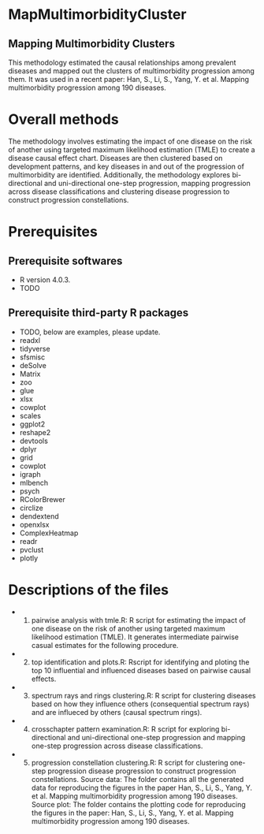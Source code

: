 # MapMultimorbidityCluster
## Mapping Multimorbidity Clusters
This methodology estimated the causal relationships among prevalent diseases and mapped out the clusters of multimorbidity progression among them. It was used in a recent paper: Han, S., Li, S., Yang, Y. et al. Mapping multimorbidity progression among 190 diseases.

# Overall methods

The methodology involves estimating the impact of one disease on the risk of another using targeted maximum likelihood estimation (TMLE) to create a disease causal effect chart. Diseases are then clustered based on development patterns, and key diseases in and out of the progression of multimorbidity are identified. Additionally, the methodology explores bi-directional and uni-directional one-step progression, mapping progression across disease classifications and clustering disease progression to construct progression constellations.

# Prerequisites
## Prerequisite softwares 
* R version 4.0.3.
* TODO
## Prerequisite third-party R packages
* TODO, below are examples, please update. 
* readxl
* tidyverse
* sfsmisc
* deSolve
* Matrix
* zoo
* glue
* xlsx
* cowplot
* scales
* ggplot2
* reshape2
* devtools
* dplyr
* grid
* cowplot
* igraph
* mlbench
* psych
* RColorBrewer
* circlize
* dendextend
* openxlsx
* ComplexHeatmap
* readr
* pvclust
* plotly

# Descriptions of the files
* 1. pairwise analysis with tmle.R: R script for estimating the impact of one disease on the risk of another using targeted maximum likelihood estimation (TMLE). It generates intermediate pairwise casual estimates for the following procedure.
* 2. top identification and plots.R: Rscript for identifying and ploting the top 10 influential and influenced diseases based on pairwise causal effects. 
* 3. spectrum rays and rings clustering.R: R script for clustering diseases based on how they influence others (consequential spectrum rays) and are influeced by others (causal spectrum rings).
* 4. crosschapter pattern examination.R: R script for exploring bi-directional and uni-directional one-step progression and mapping one-step progression across disease classifications.
* 5. progression constellation clustering.R: R script for clustering one-step progression disease progression to construct progression constellations.
Source data: The folder contains all the generated data for reproducing the figures in the paper Han, S., Li, S., Yang, Y. et al. Mapping multimorbidity progression among 190 diseases.
Source plot: The folder contains the plotting code for reproducing the figures in the paper: Han, S., Li, S., Yang, Y. et al. Mapping multimorbidity progression among 190 diseases.

